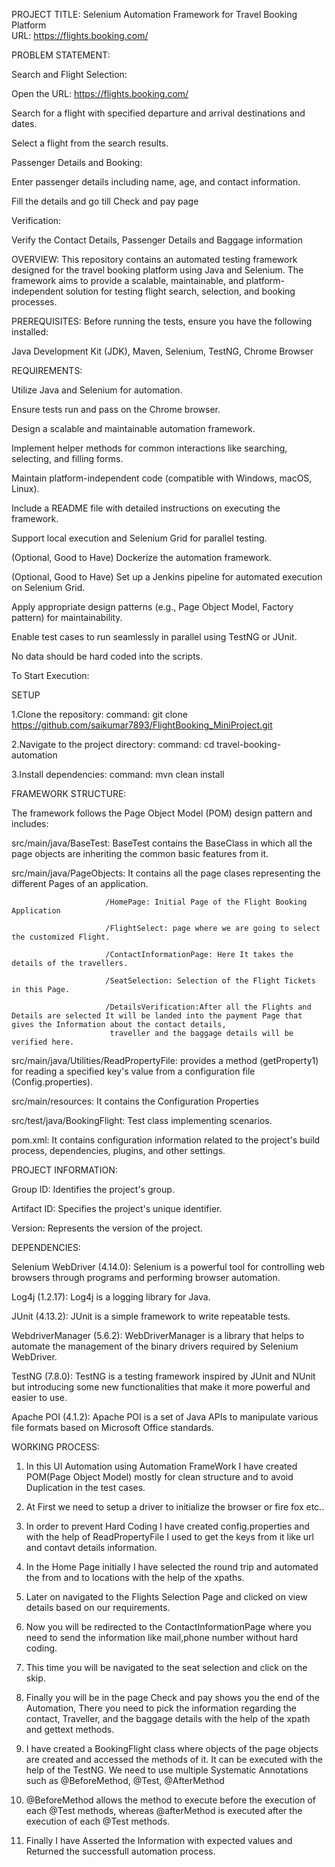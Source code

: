 PROJECT TITLE: Selenium Automation Framework for Travel Booking Platform  
URL: https://flights.booking.com/

PROBLEM STATEMENT: 

Search and Flight Selection:

Open the URL: https://flights.booking.com/

Search for a flight with specified departure and arrival destinations and dates.

Select a flight from the search results.

Passenger Details and Booking:

Enter passenger details including name, age, and contact information.

Fill the details and go till Check and pay page

Verification:

Verify the Contact Details, Passenger Details and Baggage information


OVERVIEW:
This repository contains an automated testing framework designed for the travel booking platform using Java and Selenium.
The framework aims to provide a scalable, maintainable, and platform-independent solution for testing flight search, 
selection, and booking processes.

PREREQUISITES:
Before running the tests, ensure you have the following installed:

Java Development Kit (JDK),
Maven,
Selenium,
TestNG,
Chrome Browser

REQUIREMENTS:

Utilize Java and Selenium for automation.

Ensure tests run and pass on the Chrome browser.

Design a scalable and maintainable automation framework.

Implement helper methods for common interactions like searching, selecting, and filling forms.

Maintain platform-independent code (compatible with Windows, macOS, Linux).

Include a README file with detailed instructions on executing the framework.

Support local execution and Selenium Grid for parallel testing.

(Optional, Good to Have) Dockerize the automation framework.

(Optional, Good to Have) Set up a Jenkins pipeline for automated execution on Selenium Grid.

Apply appropriate design patterns (e.g., Page Object Model, Factory pattern) for maintainability.

Enable test cases to run seamlessly in parallel using TestNG or JUnit.

No data should be hard coded into the scripts.

To Start Execution:

SETUP

1.Clone the repository:
command: git clone https://github.com/saikumar7893/FlightBooking_MiniProject.git

2.Navigate to the project directory:
command: cd travel-booking-automation

3.Install dependencies:
command: mvn clean install

FRAMEWORK STRUCTURE:

The framework follows the Page Object Model (POM) design pattern and includes:

src/main/java/BaseTest: BaseTest contains the BaseClass in which all the page objects are inheriting the common basic features from it.

src/main/java/PageObjects: It contains all the page clases representing the different Pages of an application.

                         /HomePage: Initial Page of the Flight Booking Application
                         
                         /FlightSelect: page where we are going to select the customized Flight.
                         
                         /ContactInformationPage: Here It takes the details of the travellers.
                         
                         /SeatSelection: Selection of the Flight Tickets in this Page.
                         
                         /DetailsVerification:After all the Flights and Details are selected It will be landed into the payment Page that gives the Information about the contact details,
                          traveller and the baggage details will be verified here.
                          
src/main/java/Utilities/ReadPropertyFile: provides a method (getProperty1) for reading a specified key's value from a configuration file (Config.properties).

src/main/resources: It contains the Configuration Properties

src/test/java/BookingFlight: Test class implementing scenarios.

pom.xml: It contains configuration information related to the project's build process, dependencies, plugins, and other settings. 

PROJECT INFORMATION:

Group ID: Identifies the project's group.

Artifact ID: Specifies the project's unique identifier.

Version: Represents the version of the project.



DEPENDENCIES:

Selenium WebDriver (4.14.0):
Selenium is a powerful tool for controlling web browsers through programs and performing browser automation.

Log4j (1.2.17):
Log4j is a logging library for Java.

JUnit (4.13.2):
JUnit is a simple framework to write repeatable tests.

WebdriverManager (5.6.2):
WebDriverManager is a library that helps to automate the management of the binary drivers required by Selenium WebDriver.

TestNG (7.8.0):
TestNG is a testing framework inspired by JUnit and NUnit but introducing some new functionalities that make it more powerful and easier to use.

Apache POI (4.1.2):
Apache POI is a set of Java APIs to manipulate various file formats based on Microsoft Office standards.

WORKING PROCESS:

1. In this UI Automation using Automation FrameWork I have created POM(Page Object Model) mostly for clean structure and to avoid Duplication in the test cases.

2. At First we need to setup a driver to initialize the browser or fire fox etc..

3. In order to prevent Hard Coding I have created config.properties and with the help of ReadPropertyFile I used to get the keys from it like url and contavt details information.

4. In the Home Page initially I have selected the round trip and automated the from and to locations with the help of the xpaths.

5. Later on navigated to the Flights Selection Page and clicked on view details based on our requirements.

6. Now you will be redirected to the ContactInformationPage where you need to send the information like mail,phone number without hard coding.

7. This time you will be navigated to the seat selection and click on the skip.

8. Finally you will be in the page Check and pay shows you the end of the Automation, There you need to pick the information regarding the contact, Traveller, and the baggage details
with the help of the xpath and gettext methods.

9. I have created a BookingFlight class where objects of the page objects are created and accessed the methods of it. It can be executed with the help of the TestNG. We need to use multiple 
Systematic Annotations such as @BeforeMethod, @Test, @AfterMethod

10. @BeforeMethod allows the method to execute before the execution of each @Test methods, whereas @afterMethod is executed after the execution of each @Test methods.

11. Finally I have Asserted the Information with expected values and Returned the successfull automation process.







